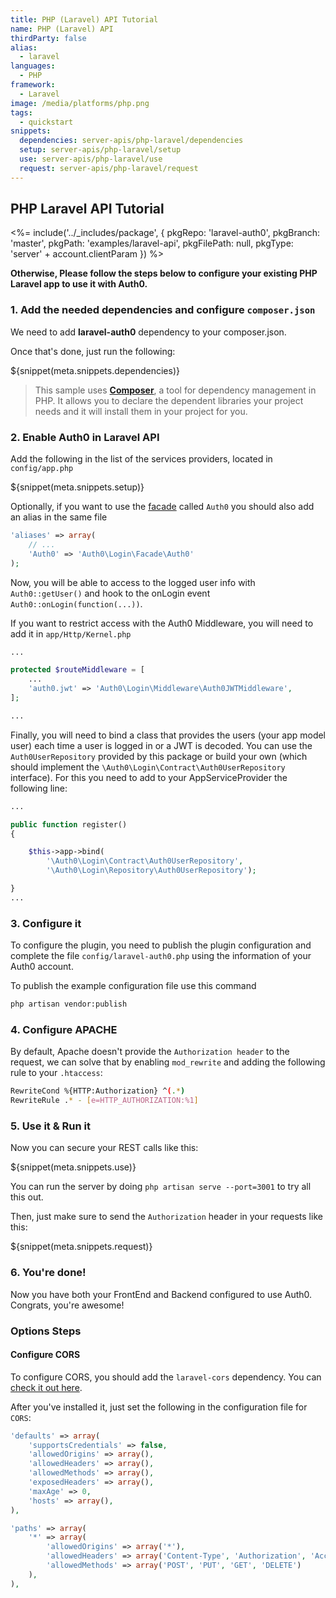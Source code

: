 ```yaml
---
title: PHP (Laravel) API Tutorial
name: PHP (Laravel) API
thirdParty: false
alias:
  - laravel
languages:
  - PHP
framework:
  - Laravel
image: /media/platforms/php.png
tags:
  - quickstart
snippets:
  dependencies: server-apis/php-laravel/dependencies
  setup: server-apis/php-laravel/setup
  use: server-apis/php-laravel/use
  request: server-apis/php-laravel/request
---
```


## PHP Laravel API Tutorial

<%= include('../_includes/package', {
  pkgRepo: 'laravel-auth0',
  pkgBranch: 'master',
  pkgPath: 'examples/laravel-api',
  pkgFilePath: null,
  pkgType: 'server' + account.clientParam
}) %>

**Otherwise, Please follow the steps below to configure your existing PHP Laravel app to use it with Auth0.**

### 1. Add the needed dependencies and configure `composer.json`

We need to add **laravel-auth0** dependency to your composer.json.

Once that's done, just run the following:

${snippet(meta.snippets.dependencies)}

> This sample uses **[Composer](https://getcomposer.org/doc/00-intro.md)**, a tool for dependency management in PHP. It allows you to declare the dependent libraries your project needs and it will install them in your project for you.

### 2. Enable Auth0 in Laravel API

Add the following in the list of the services providers, located in `config/app.php`

${snippet(meta.snippets.setup)}

Optionally, if you want to use the [facade](http://laravel.com/docs/facades) called `Auth0` you should also add an alias in the same file

```php
'aliases' => array(
    // ...
    'Auth0' => 'Auth0\Login\Facade\Auth0'
);
```

Now, you will be able to access to the logged user info with `Auth0::getUser()` and hook to the onLogin event  `Auth0::onLogin(function(...))`.

If you want to restrict access with the Auth0 Middleware, you will need to add it in `app/Http/Kernel.php`

```php
...

protected $routeMiddleware = [
	...
	'auth0.jwt' => 'Auth0\Login\Middleware\Auth0JWTMiddleware',
];

...

```

Finally, you will need to bind a class that provides the users (your app model user) each time a user is logged in or a JWT is decoded. You can use the `Auth0UserRepository` provided by this package or build your own (which should implement the `\Auth0\Login\Contract\Auth0UserRepository` interface).
For this you need to add to your AppServiceProvider the following line:

```php
...

public function register()
{

    $this->app->bind(
        '\Auth0\Login\Contract\Auth0UserRepository',
        '\Auth0\Login\Repository\Auth0UserRepository');

}
...

```

### 3. Configure it

To configure the plugin, you need to publish the plugin configuration and complete the file `config/laravel-auth0.php` using the information of your Auth0 account.

To publish the example configuration file use this command

```bash
php artisan vendor:publish
```

### 4. Configure APACHE

By default, Apache doesn't provide the `Authorization header` to the request, we can solve that by enabling `mod_rewrite` and adding the following rule to your `.htaccess`:

```bash
RewriteCond %{HTTP:Authorization} ^(.*)
RewriteRule .* - [e=HTTP_AUTHORIZATION:%1]
```

### 5. Use it & Run it

Now you can secure your REST calls like this:

${snippet(meta.snippets.use)}

You can run the server by doing `php artisan serve --port=3001` to try all this out.

Then, just make sure to send the `Authorization` header in your requests like this:

${snippet(meta.snippets.request)}

### 6. You're done!

Now you have both your FrontEnd and Backend configured to use Auth0. Congrats, you're awesome!

### Options Steps
#### Configure CORS

To configure CORS, you should add the `laravel-cors` dependency. You can [check it out here](https://github.com/barryvdh/laravel-cors).

After you've installed it, just set the following in the configuration file for `CORS`:

```php
'defaults' => array(
    'supportsCredentials' => false,
    'allowedOrigins' => array(),
    'allowedHeaders' => array(),
    'allowedMethods' => array(),
    'exposedHeaders' => array(),
    'maxAge' => 0,
    'hosts' => array(),
),

'paths' => array(
    '*' => array(
        'allowedOrigins' => array('*'),
        'allowedHeaders' => array('Content-Type', 'Authorization', 'Accept'),
        'allowedMethods' => array('POST', 'PUT', 'GET', 'DELETE')
    ),
),
```
